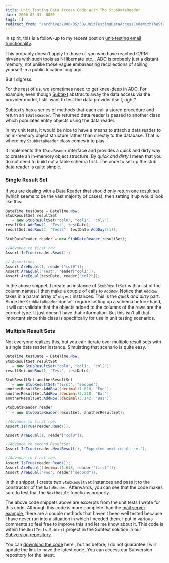 ```yaml
---
title: Unit Testing Data Access Code With The StubDataReader
date: 2006-05-31 -0800
tags: []
redirect_from: "/archive/2006/05/30/UnitTestingDataAccessCodeWithTheStubDataReader.aspx/"
---
```


In spirit, this is a follow-up to my recent post on [unit-testing email
functionality](https://haacked.com/archive/2006/05/30/ATestingMailServerForUnitTestingEmailFunctionality.aspx "Testing Mail Server").

This probably doesn’t apply to those of you who have reached O/RM
nirvana with such tools as NHibernate etc... ADO is probably just a
distant memory, not unlike those vague embarassing recollections of
soiling yourself in a public location long ago.

But I digress.

For the rest of us, we sometimes need to get knee-deep in ADO. For
example, even though
[Subtext](http://subtextproject.com/ "Subtext Website") abstracts away
the data access via the provider model, I still want to test the data
provider itself, right?

Subtext’s has a series of methods that each call a stored procedure and
return an `IDataReader`. The returned data reader is passed to another
class which populates entity objects using the data reader.

In my unit tests, it would be nice to have a means to attach a data
reader to an in-memory object structure rather than directly to the
database. That is where my `StubDataReader` class comes into play.

It implements the `IDataReader` interface and provides a quick and dirty
way to create an in-memory object structure. By *quick and dirty* I mean
that you do not need to build out a table schema first. The code to set
up the stub data reader is quite simple.

### Single Result Set

If you are dealing with a Data Reader that should only return one result
set (which seems to be the vast majority of cases), then setting it up
would look like this:

```csharp
DateTime testDate = DateTime.Now;
StubResultSet resultSet 
   = new StubResultSet("col0", "col1", "col2");
resultSet.AddRow(1, "Test", testDate);
resultSet.AddRow(2, "Test2", testDate.AddDays(1));
            
StubDataReader reader = new StubDataReader(resultSet);

//Advance to first row.
Assert.IsTrue(reader.Read());

// Assertions            
Assert.AreEqual(1, reader["col0"]);
Assert.AreEqual("Test", reader["col1"]);
Assert.AreEqual(testDate, reader["col2"]);
```

In the above snippet, I create an instance of `StubResultSet` with a
list of the column names. I then make a couple of calls to `AddRow`.
Notice that `AddRow` takes in a param array of `object` instances. This
is the *quick and dirty* part. Since the `StubDataReader` doesn’t
require setting up a schema before-hand, it will not validate that the
objects added to the columns of the rows are the correct type. It just
doesn’t have that information. But this isn’t all that important since
this class is specifically for use in unit testing scenarios.

### Multiple Result Sets

Not everyone realizes this, but you can iterate over multiple result
sets with a single data reader instance. Simulating that scenario is
quite easy.

```csharp
DateTime testDate = DateTime.Now;
StubResultSet resultSet 
   = new StubResultSet("col0", "col1", "col2");
resultSet.AddRow(1, "Test", testDate);

StubResultSet anotherResultSet 
   = new StubResultSet("first", "second");
anotherResultSet.AddRow((decimal)1.618, "Foo");
anotherResultSet.AddRow((decimal)2.718, "Bar");
anotherResultSet.AddRow((decimal)3.142, "Baz");

StubDataReader reader 
   = new StubDataReader(resultSet, anotherResultSet);

//Advance to first row.
Assert.IsTrue(reader.Read());

Assert.AreEqual(1, reader["col0"]);

//Advance to second ResultSet.
Assert.IsTrue(reader.NextResult(), "Expected next result set");

//Advance to first row.
Assert.IsTrue(reader.Read());
Assert.AreEqual((decimal)1.618, reader["first"]);
Assert.AreEqual("Foo", reader["second"]);
```

In this snippet, I create two `StubResultSet` instances and pass it to
the constructor of the `DataReader`. Afterwards, you can see that the
code makes sure to test that the `NextResult` functions properly.

The above code snippets above are excerpts from the unit tests I wrote
for this code. Although this code is more complete than the [mail server
example](https://haacked.com/archive/2006/05/30/ATestingMailServerForUnitTestingEmailFunctionality.aspx "Testing Mail Server"),
there are a couple methods that haven’t been well tested because I have
never run into a situation in which I needed them. I put in various
comments so feel free to improve this and let me know about it. This
code is within the `UnitTests.Subtext` project in the Subtext solution
in our [Subversion
repository](http://subtextproject.com/Home/About/ViewTheCode/tabid/116/Default.aspx "View the Code").

You can [download the
code](https://haacked.com/code/StubDataReader.zip "StubDataReader code")
here , but as before, I do not guarantee I will update the link to have
the latest code. You can access our Subversion repository for the
latest.

